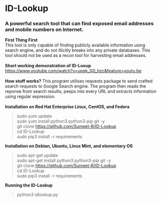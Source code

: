 # ID-Lookup
<h3>A powerful search tool that can find exposed email addresses and mobile numbers on Internet.</h3>

<b>First Thing First</b><br>
This tool is only capable of finding publicly available information using search engine, and do not illicitly breaks into any private databases. This tool should not be used as a recon tool for harvesting email addresses.
<br><br>
<b> Short working demonstration of ID-Looup </b><br>
https://www.youtube.com/watch?v=upqk_G0_hzc&feature=youtu.be
<br><br>
<b>How stuff works?</b>
This program  utilises requests package to send crafted search requests to Google Search engine. The program then reads the reponse from search results, peeps into every URL and extracts information using regular expression.
<br><br>
<b> Installation on Red Hat Enterprise Linux, CentOS, and Fedora</b><br>
> sudo yum update <br>
> sudo yum install python3 python3-pip git -y <br>
> git clone https://github.com/Sumeet-R/ID-Lookup <br>
> cd ID-Lookup <br>
> sudo pip3 install -r requirements <br>

<b> Installation on Debian, Ubuntu, Linux Mint, and elementary OS</b><br>
> sudo apt-get update <br>
> sudo apt-get install python3 python3-pip git -y <br>
> git clone https://github.com/Sumeet-R/ID-Lookup <br>
> cd ID-Lookup <br>
> sudo pip3 install -r requirements <br>

<b> Running the ID-Lookup</b><br>
> python3 idlookup.py


